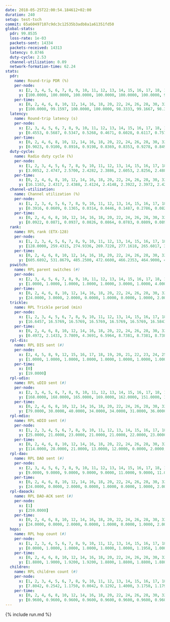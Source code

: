 ```yaml
---
date: 2018-05-25T22:00:54.184612+02:00
duration: 240
setup: test-tsch
commit: 65a60497107c9dc3c12535b3adb8a1a61351fd50
global-stats:
  pdr: 99.8535
  loss-rate: 1e-03
  packets-sent: 14334
  packets-received: 14313
  latency: 0.8746
  duty-cycle: 2.53
  channel-utilization: 0.09
  network-formation-time: 62.24
stats:
  pdr:
    name: Round-trip PDR (%)
    per-node:
      x: [2, 3, 4, 5, 6, 7, 8, 9, 10, 11, 12, 13, 14, 15, 16, 17, 18, 19, 20, 21, 22, 23, 24, 25]
      y: [100.0000, 100.0000, 100.0000, 100.0000, 100.0000, 100.0000, 99.8336, 100.0000, 100.0000, 100.0000, 100.0000, 100.0000, 100.0000, 99.4737, 99.8459, 99.4898, 100.0000, 100.0000, 99.8236, 99.5185, 100.0000, 99.6764, 99.6694, 99.1870]
    per-time:
      x: [0, 2, 4, 6, 8, 10, 12, 14, 16, 18, 20, 22, 24, 26, 28, 30, 32, 34, 36, 38, 40, 42, 44, 46, 48, 50, 52, 54, 56, 58, 60, 62, 64, 66, 68, 70, 72, 74, 76, 78, 80, 82, 84, 86, 88, 90, 92, 94, 96, 98, 100, 102, 104, 106, 108, 110, 112, 114, 116, 118, 120, 122, 124, 126, 128, 130, 132, 134, 136, 138, 140, 142, 144, 146, 148, 150, 152, 154, 156, 158, 160, 162, 164, 166, 168, 170, 172, 174, 176, 178, 180, 182, 184, 186, 188, 190, 192, 194, 196, 198, 200, 202, 204, 206, 208, 210, 212, 214, 216, 218, 220, 222, 224, 226, 228, 230, 232, 234, 236, 238]
      y: [100.0000, 99.1597, 100.0000, 100.0000, 98.3333, 99.1667, 98.3333, 100.0000, 100.0000, 100.0000, 100.0000, 100.0000, 100.0000, 99.1667, 100.0000, 100.0000, 100.0000, 100.0000, 100.0000, 99.1667, 100.0000, 100.0000, 100.0000, 100.0000, 100.0000, 99.1667, 100.0000, 100.0000, 100.0000, 100.0000, 100.0000, 100.0000, 100.0000, 100.0000, 100.0000, 100.0000, 100.0000, 100.0000, 100.0000, 100.0000, 100.0000, 100.0000, 100.0000, 100.0000, 100.0000, 100.0000, 100.0000, 100.0000, 100.0000, 100.0000, 100.0000, 100.0000, 99.1667, 100.0000, 100.0000, 100.0000, 100.0000, 100.0000, 100.0000, 100.0000, 100.0000, 99.1667, 100.0000, 99.1667, 99.1667, 100.0000, 100.0000, 100.0000, 100.0000, 100.0000, 100.0000, 99.1667, 100.0000, 100.0000, 100.0000, 100.0000, 100.0000, 100.0000, 99.1667, 100.0000, 100.0000, 100.0000, 100.0000, 99.1667, 100.0000, 100.0000, 100.0000, 100.0000, 100.0000, 100.0000, 100.0000, 100.0000, 98.3333, 100.0000, 100.0000, 100.0000, 99.1667, 100.0000, 99.1667, 100.0000, 100.0000, 100.0000, 100.0000, 100.0000, 100.0000, 100.0000, 100.0000, 100.0000, 100.0000, 100.0000, 100.0000, 100.0000, 99.1667, 100.0000, 100.0000, 100.0000, 100.0000, 100.0000, 100.0000, 100.0000]
  latency:
    name: Round-trip latency (s)
    per-node:
      x: [2, 3, 4, 5, 6, 7, 8, 9, 10, 11, 12, 13, 14, 15, 16, 17, 18, 19, 20, 21, 22, 23, 24, 25]
      y: [0.4553, 0.5687, 0.5347, 0.5268, 0.4671, 0.6028, 0.6117, 0.7578, 0.5529, 0.9183, 0.7018, 0.7341, 0.7807, 0.9595, 0.8661, 0.8754, 1.0815, 1.1774, 1.1577, 1.2343, 1.2102, 1.3519, 1.3333, 1.4760]
    per-time:
      x: [0, 2, 4, 6, 8, 10, 12, 14, 16, 18, 20, 22, 24, 26, 28, 30, 32, 34, 36, 38, 40, 42, 44, 46, 48, 50, 52, 54, 56, 58, 60, 62, 64, 66, 68, 70, 72, 74, 76, 78, 80, 82, 84, 86, 88, 90, 92, 94, 96, 98, 100, 102, 104, 106, 108, 110, 112, 114, 116, 118, 120, 122, 124, 126, 128, 130, 132, 134, 136, 138, 140, 142, 144, 146, 148, 150, 152, 154, 156, 158, 160, 162, 164, 166, 168, 170, 172, 174, 176, 178, 180, 182, 184, 186, 188, 190, 192, 194, 196, 198, 200, 202, 204, 206, 208, 210, 212, 214, 216, 218, 220, 222, 224, 226, 228, 230, 232, 234, 236, 238]
      y: [0.9023, 0.9100, 0.8916, 0.9198, 0.8369, 0.8353, 0.9278, 0.8491, 0.8200, 0.8154, 0.7877, 0.7719, 0.7830, 0.9097, 0.8313, 0.8500, 0.8456, 0.8544, 0.8519, 0.9336, 0.9661, 0.9207, 0.8702, 0.8390, 0.8623, 0.8931, 0.9407, 0.9797, 0.9373, 0.9310, 0.8793, 0.9164, 0.8891, 0.8972, 0.8927, 0.8435, 0.8361, 0.8746, 0.8208, 0.9216, 0.8439, 0.8831, 0.9216, 0.8665, 0.9425, 0.9265, 0.8963, 0.8719, 0.8957, 0.8515, 0.9059, 0.9023, 0.8526, 0.8524, 0.8811, 0.8324, 0.7741, 0.8766, 0.8141, 0.8147, 0.8731, 0.9413, 0.8639, 0.9593, 0.8176, 0.9865, 0.7928, 0.8683, 0.8171, 0.8187, 0.8433, 0.8946, 0.8685, 0.8105, 0.9093, 0.8342, 0.9190, 0.8307, 0.8788, 0.7958, 0.7936, 0.8328, 0.8337, 0.8324, 0.8607, 0.8570, 0.8832, 0.9963, 1.0883, 0.8127, 0.9500, 0.9479, 0.9139, 0.8395, 0.8812, 0.8593, 0.7992, 0.8556, 0.9761, 0.8359, 0.9425, 0.8829, 0.8775, 0.8580, 0.8769, 0.8586, 0.8274, 0.8946, 0.8447, 0.8495, 0.8899, 0.8591, 0.9129, 0.8542, 0.9117, 0.8886, 0.9315, 0.8752, 0.8595, 0.8082]
  duty-cycle:
    name: Radio duty cycle (%)
    per-node:
      x: [1, 2, 3, 4, 5, 6, 7, 8, 9, 10, 11, 12, 13, 14, 15, 16, 17, 18, 19, 20, 21, 22, 23, 24, 25]
      y: [3.0052, 2.4747, 2.5700, 2.4282, 2.3886, 2.6053, 2.8256, 2.4886, 2.3912, 2.4858, 2.4211, 2.4819, 2.6007, 2.4449, 2.5529, 2.5819, 2.6172, 2.5235, 2.5030, 2.4880, 2.4863, 2.4991, 2.4425, 2.5200, 2.4466]
    per-time:
      x: [0, 2, 4, 6, 8, 10, 12, 14, 16, 18, 20, 22, 24, 26, 28, 30, 32, 34, 36, 38, 40, 42, 44, 46, 48, 50, 52, 54, 56, 58, 60, 62, 64, 66, 68, 70, 72, 74, 76, 78, 80, 82, 84, 86, 88, 90, 92, 94, 96, 98, 100, 102, 104, 106, 108, 110, 112, 114, 116, 118, 120, 122, 124, 126, 128, 130, 132, 134, 136, 138, 140, 142, 144, 146, 148, 150, 152, 154, 156, 158, 160, 162, 164, 166, 168, 170, 172, 174, 176, 178, 180, 182, 184, 186, 188, 190, 192, 194, 196, 198, 200, 202, 204, 206, 208, 210, 212, 214, 216, 218, 220, 222, 224, 226, 228, 230, 232, 234, 236, 238]
      y: [16.1163, 2.4317, 2.4388, 2.4124, 2.4148, 2.3922, 2.3972, 2.4247, 2.4179, 2.3869, 2.3937, 2.3864, 2.3765, 2.4049, 2.4305, 2.4185, 2.4211, 2.4137, 2.4062, 2.4173, 2.4333, 2.4261, 2.4210, 2.4029, 2.4030, 2.4173, 2.4038, 2.4249, 2.4160, 2.4203, 2.4027, 2.4237, 2.4190, 2.4256, 2.4156, 2.4196, 2.4128, 2.4168, 2.4023, 2.4195, 2.4048, 2.4239, 2.4204, 2.4114, 2.4206, 2.4230, 2.4219, 2.4172, 2.4172, 2.4159, 2.4126, 2.4130, 2.4138, 2.3938, 2.4106, 2.4011, 2.3863, 2.4011, 2.4274, 2.3956, 2.4114, 2.4223, 2.4099, 2.4138, 2.4182, 2.4164, 2.4152, 2.4097, 2.4108, 2.3930, 2.4002, 2.4128, 2.4137, 2.4116, 2.4063, 2.4120, 2.4130, 2.4105, 2.4188, 2.4058, 2.3944, 2.3896, 2.4018, 2.4047, 2.4151, 2.4267, 2.4115, 2.4321, 2.4275, 2.4391, 2.4414, 2.4206, 2.4309, 2.4263, 2.4223, 2.4173, 2.4131, 2.4131, 2.4513, 2.4588, 2.4388, 2.4728, 2.4443, 2.4469, 2.4276, 2.4343, 2.4215, 2.4271, 2.4199, 2.4161, 2.4174, 2.4167, 2.4281, 2.4275, 2.4285, 2.4241, 2.4366, 2.4297, 2.4220, 2.4073]
  channel-utilization:
    name: Channel utilization (%)
    per-node:
      x: [1, 2, 3, 4, 5, 6, 7, 8, 9, 10, 11, 12, 13, 14, 15, 16, 17, 18, 19, 20, 21, 22, 23, 24, 25]
      y: [0.3916, 0.0609, 0.1365, 0.0314, 0.0446, 0.1487, 0.2786, 0.0827, 0.0341, 0.0757, 0.0345, 0.0358, 0.1339, 0.0446, 0.0791, 0.1151, 0.0654, 0.0835, 0.0546, 0.0554, 0.0496, 0.0562, 0.0335, 0.0351, 0.0333]
    per-time:
      x: [0, 2, 4, 6, 8, 10, 12, 14, 16, 18, 20, 22, 24, 26, 28, 30, 32, 34, 36, 38, 40, 42, 44, 46, 48, 50, 52, 54, 56, 58, 60, 62, 64, 66, 68, 70, 72, 74, 76, 78, 80, 82, 84, 86, 88, 90, 92, 94, 96, 98, 100, 102, 104, 106, 108, 110, 112, 114, 116, 118, 120, 122, 124, 126, 128, 130, 132, 134, 136, 138, 140, 142, 144, 146, 148, 150, 152, 154, 156, 158, 160, 162, 164, 166, 168, 170, 172, 174, 176, 178, 180, 182, 184, 186, 188, 190, 192, 194, 196, 198, 200, 202, 204, 206, 208, 210, 212, 214, 216, 218, 220, 222, 224, 226, 228, 230, 232, 234, 236, 238]
      y: [0.0922, 0.0871, 0.0937, 0.0826, 0.0864, 0.0783, 0.0809, 0.0892, 0.0847, 0.0738, 0.0770, 0.0744, 0.0705, 0.0849, 0.0921, 0.0856, 0.0871, 0.0867, 0.0851, 0.0886, 0.0986, 0.0962, 0.0885, 0.0821, 0.0816, 0.0864, 0.0837, 0.0927, 0.0898, 0.0930, 0.0831, 0.0932, 0.0860, 0.0915, 0.0855, 0.0900, 0.0864, 0.0887, 0.0835, 0.0899, 0.0820, 0.0911, 0.0901, 0.0863, 0.0891, 0.0903, 0.0912, 0.0859, 0.0881, 0.0886, 0.0864, 0.0871, 0.0898, 0.0791, 0.0884, 0.0834, 0.0773, 0.0828, 0.0921, 0.0775, 0.0846, 0.0931, 0.0860, 0.0871, 0.0908, 0.0907, 0.0873, 0.0823, 0.0828, 0.0772, 0.0797, 0.0859, 0.0857, 0.0864, 0.0825, 0.0833, 0.0832, 0.0845, 0.0865, 0.0844, 0.0779, 0.0744, 0.0815, 0.0815, 0.0866, 0.0907, 0.0840, 0.0922, 0.0926, 0.0988, 0.0971, 0.0892, 0.0936, 0.0918, 0.0881, 0.0875, 0.0836, 0.0868, 0.1022, 0.1061, 0.0949, 0.1111, 0.0975, 0.0998, 0.0902, 0.0950, 0.0876, 0.0937, 0.0909, 0.0888, 0.0892, 0.0883, 0.0908, 0.0939, 0.0943, 0.0924, 0.0971, 0.0927, 0.0917, 0.0838]
  rank:
    name: RPL rank (ETX-128)
    per-node:
      x: [1, 2, 3, 4, 5, 6, 7, 8, 9, 10, 11, 12, 13, 14, 15, 16, 17, 18, 19, 20, 21, 22, 23, 24, 25]
      y: [128.0000, 259.4315, 274.9336, 269.7220, 277.1618, 265.6017, 330.0535, 340.0083, 440.7254, 331.5021, 461.5911, 400.9669, 434.5854, 462.3089, 457.9753, 485.8807, 478.2612, 600.4821, 574.6337, 630.0316, 637.1475, 647.9395, 718.0562, 720.2390, 750.0321]
    per-time:
      x: [0, 2, 4, 6, 8, 10, 12, 14, 16, 18, 20, 22, 24, 26, 28, 30, 32, 34, 36, 38, 40, 42, 44, 46, 48, 50, 52, 54, 56, 58, 60, 62, 64, 66, 68, 70, 72, 74, 76, 78, 80, 82, 84, 86, 88, 90, 92, 94, 96, 98, 100, 102, 104, 106, 108, 110, 112, 114, 116, 118, 120, 122, 124, 126, 128, 130, 132, 134, 136, 138, 140, 142, 144, 146, 148, 150, 152, 154, 156, 158, 160, 162, 164, 166, 168, 170, 172, 174, 176, 178, 180, 182, 184, 186, 188, 190, 192, 194, 196, 198, 200, 202, 204, 206, 208, 210, 212, 214, 216, 218, 220, 222, 224, 226, 228, 230, 232, 234, 236, 238]
      y: [605.6892, 531.8679, 485.2500, 472.6600, 466.2353, 464.9000, 473.1961, 468.8654, 432.2157, 416.8627, 411.3600, 413.1000, 414.5800, 421.6000, 454.2157, 458.6600, 456.2200, 455.0800, 453.1373, 463.2727, 447.2800, 448.3137, 437.3200, 434.4000, 434.1000, 453.3922, 456.9000, 461.2157, 461.0392, 459.8600, 444.6731, 444.3137, 449.4800, 450.0400, 449.6600, 448.5400, 451.0400, 449.2400, 448.4706, 449.9808, 445.6800, 447.8200, 450.1600, 447.0000, 448.5200, 449.2400, 447.3200, 452.0000, 444.3800, 448.0566, 440.0000, 449.9608, 452.6863, 446.8000, 445.9800, 445.1373, 440.9804, 448.6226, 434.0600, 434.6000, 434.4000, 444.9216, 451.1000, 458.7600, 455.9623, 454.3077, 448.1200, 443.0980, 430.9000, 434.3600, 436.7000, 437.2400, 453.3077, 436.3200, 436.8235, 445.3600, 452.5000, 443.4902, 439.5000, 441.9020, 433.8235, 435.2800, 436.2400, 442.7843, 453.4902, 469.2157, 463.9800, 477.7600, 493.7000, 495.4528, 472.6226, 463.2549, 469.7059, 467.4118, 457.8000, 454.0000, 463.0196, 464.5400, 468.7736, 484.3462, 480.0577, 484.1961, 487.9020, 490.3600, 485.7800, 483.5400, 486.5370, 466.7400, 466.3922, 459.1200, 463.3000, 463.5400, 472.0800, 489.1923, 480.0784, 481.0784, 474.9000, 478.2941, 463.4314, 460.8269]
  pswitch:
    name: RPL parent switches (#)
    per-node:
      x: [2, 3, 4, 5, 6, 7, 8, 9, 10, 11, 12, 13, 14, 15, 16, 17, 18, 19, 20, 21, 22, 23, 24, 25]
      y: [1.0000, 1.0000, 1.0000, 1.0000, 1.0000, 3.0000, 1.0000, 4.0000, 1.0000, 7.0000, 2.0000, 6.0000, 6.0000, 3.0000, 3.0000, 5.0000, 11.0000, 3.0000, 13.0000, 4.0000, 8.0000, 9.0000, 11.0000, 9.0000]
    per-time:
      x: [0, 2, 4, 6, 8, 10, 12, 14, 16, 18, 20, 22, 24, 26, 28, 30, 32, 34, 36, 38, 40, 42, 44, 46, 48, 50, 52, 54, 56, 58, 60, 62, 64, 66, 68, 70, 72, 74, 76, 78, 80, 82, 84, 86, 88, 90, 92, 94, 96, 98, 100, 102, 104, 106, 108, 110, 112, 114, 116, 118, 120, 122, 124, 126, 128, 130, 132, 134, 136, 138, 140, 142, 144, 146, 148, 150, 152, 154, 156, 158, 160, 162, 164, 166, 168, 170, 172, 174, 176, 178, 180, 182, 184, 186, 188, 190, 192, 194, 196, 198, 200, 202, 204, 206, 208, 210, 212, 214, 216, 218, 220, 222, 224, 226, 228, 230, 232, 234, 236, 238]
      y: [24.0000, 3.0000, 2.0000, 0.0000, 1.0000, 0.0000, 1.0000, 2.0000, 1.0000, 1.0000, 0.0000, 0.0000, 0.0000, 0.0000, 1.0000, 0.0000, 0.0000, 0.0000, 1.0000, 5.0000, 0.0000, 1.0000, 0.0000, 0.0000, 0.0000, 1.0000, 0.0000, 1.0000, 1.0000, 0.0000, 2.0000, 1.0000, 0.0000, 0.0000, 0.0000, 0.0000, 0.0000, 0.0000, 1.0000, 2.0000, 0.0000, 0.0000, 0.0000, 1.0000, 0.0000, 0.0000, 0.0000, 1.0000, 0.0000, 3.0000, 0.0000, 1.0000, 1.0000, 0.0000, 0.0000, 1.0000, 1.0000, 3.0000, 0.0000, 0.0000, 0.0000, 1.0000, 0.0000, 0.0000, 3.0000, 2.0000, 0.0000, 1.0000, 0.0000, 0.0000, 0.0000, 0.0000, 2.0000, 0.0000, 1.0000, 0.0000, 0.0000, 1.0000, 2.0000, 1.0000, 1.0000, 0.0000, 0.0000, 1.0000, 1.0000, 1.0000, 0.0000, 0.0000, 0.0000, 3.0000, 3.0000, 1.0000, 1.0000, 1.0000, 0.0000, 0.0000, 1.0000, 0.0000, 3.0000, 2.0000, 2.0000, 1.0000, 1.0000, 0.0000, 0.0000, 0.0000, 4.0000, 0.0000, 1.0000, 0.0000, 0.0000, 0.0000, 0.0000, 2.0000, 1.0000, 1.0000, 0.0000, 1.0000, 1.0000, 2.0000]
  trickle:
    name: RPL Trickle period (min)
    per-node:
      x: [1, 2, 3, 4, 5, 6, 7, 8, 9, 10, 11, 12, 13, 14, 15, 16, 17, 18, 19, 20, 21, 22, 23, 24, 25]
      y: [16.6457, 16.5769, 16.5769, 16.5769, 16.5769, 16.5769, 16.5843, 16.5769, 16.5510, 16.5769, 16.5623, 16.5434, 16.5586, 16.5142, 16.5382, 16.5382, 16.5097, 16.3244, 16.5377, 16.5408, 16.5063, 16.5566, 16.5559, 16.4718, 16.5534]
    per-time:
      x: [0, 2, 4, 6, 8, 10, 12, 14, 16, 18, 20, 22, 24, 26, 28, 30, 32, 34, 36, 38, 40, 42, 44, 46, 48, 50, 52, 54, 56, 58, 60, 62, 64, 66, 68, 70, 72, 74, 76, 78, 80, 82, 84, 86, 88, 90, 92, 94, 96, 98, 100, 102, 104, 106, 108, 110, 112, 114, 116, 118, 120, 122, 124, 126, 128, 130, 132, 134, 136, 138, 140, 142, 144, 146, 148, 150, 152, 154, 156, 158, 160, 162, 164, 166, 168, 170, 172, 174, 176, 178, 180, 182, 184, 186, 188, 190, 192, 194, 196, 198, 200, 202, 204, 206, 208, 210, 212, 214, 216, 218, 220, 222, 224, 226, 228, 230, 232, 234, 236, 238]
      y: [0.4972, 2.1433, 3.7809, 4.3691, 6.5964, 8.7381, 8.7381, 8.7381, 10.2802, 17.4763, 17.4763, 17.4763, 17.4763, 17.4763, 17.4763, 17.4763, 17.4763, 17.4763, 17.4763, 17.4763, 17.4763, 17.4763, 17.4763, 17.4763, 17.4763, 17.4763, 17.4763, 17.4763, 17.4763, 17.4763, 17.4763, 17.4763, 17.4763, 17.4763, 17.4763, 17.4763, 17.4763, 17.4763, 17.4763, 17.4763, 17.4763, 17.4763, 17.4763, 17.4763, 17.4763, 17.4763, 17.4763, 17.4763, 17.4763, 17.4763, 17.4763, 17.4763, 17.4763, 17.4763, 17.4763, 17.4763, 17.4763, 17.4763, 17.4763, 17.4763, 17.4763, 17.4763, 17.4763, 17.4763, 17.4763, 17.4763, 17.4763, 17.4763, 17.4763, 17.4763, 17.4763, 17.4763, 17.4763, 17.4763, 17.4763, 17.4763, 17.4763, 17.4763, 17.4763, 17.4763, 17.4763, 17.4763, 17.4763, 17.4763, 17.4763, 17.4763, 17.4763, 17.4763, 17.4763, 17.4763, 17.4763, 17.4763, 17.4763, 17.4763, 17.4763, 17.4763, 17.4763, 17.4763, 17.4763, 17.4763, 17.4763, 17.4763, 17.4763, 17.4763, 17.4763, 17.4763, 17.4763, 17.4763, 17.4763, 17.4763, 17.4763, 17.4763, 17.4763, 17.4763, 17.4763, 17.4763, 17.4763, 17.4763, 17.4763, 17.4763]
  rpl-dis:
    name: RPL DIS sent (#)
    per-node:
      x: [2, 4, 5, 8, 9, 12, 15, 16, 17, 18, 19, 20, 21, 22, 23, 24, 25]
      y: [1.0000, 1.0000, 1.0000, 1.0000, 1.0000, 1.0000, 1.0000, 1.0000, 1.0000, 1.0000, 1.0000, 1.0000, 1.0000, 2.0000, 2.0000, 1.0000, 1.0000]
    per-time:
      x: [0]
      y: [19.0000]
  rpl-udio:
    name: RPL uDIO sent (#)
    per-node:
      x: [2, 3, 4, 5, 6, 7, 8, 9, 10, 11, 12, 13, 14, 15, 16, 17, 18, 19, 20, 21, 22, 23, 24, 25]
      y: [168.0000, 168.0000, 165.0000, 169.0000, 162.0000, 151.0000, 149.0000, 168.0000, 164.0000, 162.0000, 167.0000, 167.0000, 165.0000, 169.0000, 165.0000, 166.0000, 169.0000, 163.0000, 170.0000, 164.0000, 164.0000, 164.0000, 175.0000, 165.0000]
    per-time:
      x: [0, 2, 4, 6, 8, 10, 12, 14, 16, 18, 20, 22, 24, 26, 28, 30, 32, 34, 36, 38, 40, 42, 44, 46, 48, 50, 52, 54, 56, 58, 60, 62, 64, 66, 68, 70, 72, 74, 76, 78, 80, 82, 84, 86, 88, 90, 92, 94, 96, 98, 100, 102, 104, 106, 108, 110, 112, 114, 116, 118, 120, 122, 124, 126, 128, 130, 132, 134, 136, 138, 140, 142, 144, 146, 148, 150, 152, 154, 156, 158, 160, 162, 164, 166, 168, 170, 172, 174, 176, 178, 180, 182, 184, 186, 188, 190, 192, 194, 196, 198, 200, 202, 204, 206, 208, 210, 212, 214, 216, 218, 220, 222, 224, 226, 228, 230, 232, 234, 236, 238, 240]
      y: [79.0000, 30.0000, 40.0000, 34.0000, 34.0000, 31.0000, 36.0000, 32.0000, 31.0000, 33.0000, 28.0000, 31.0000, 27.0000, 37.0000, 35.0000, 32.0000, 33.0000, 33.0000, 35.0000, 30.0000, 29.0000, 34.0000, 30.0000, 32.0000, 31.0000, 34.0000, 34.0000, 29.0000, 34.0000, 28.0000, 34.0000, 35.0000, 29.0000, 39.0000, 29.0000, 35.0000, 31.0000, 34.0000, 32.0000, 35.0000, 35.0000, 33.0000, 31.0000, 31.0000, 32.0000, 31.0000, 30.0000, 30.0000, 35.0000, 34.0000, 30.0000, 30.0000, 38.0000, 32.0000, 33.0000, 33.0000, 36.0000, 31.0000, 31.0000, 28.0000, 36.0000, 37.0000, 32.0000, 31.0000, 34.0000, 31.0000, 33.0000, 30.0000, 31.0000, 31.0000, 34.0000, 32.0000, 33.0000, 34.0000, 30.0000, 33.0000, 31.0000, 34.0000, 33.0000, 33.0000, 27.0000, 32.0000, 29.0000, 38.0000, 34.0000, 38.0000, 32.0000, 32.0000, 32.0000, 35.0000, 37.0000, 32.0000, 34.0000, 31.0000, 31.0000, 31.0000, 35.0000, 32.0000, 32.0000, 35.0000, 36.0000, 34.0000, 32.0000, 31.0000, 31.0000, 32.0000, 38.0000, 31.0000, 32.0000, 37.0000, 25.0000, 31.0000, 34.0000, 34.0000, 33.0000, 36.0000, 29.0000, 34.0000, 32.0000, 31.0000, 1.0000]
  rpl-mdio:
    name: RPL mDIO sent (#)
    per-node:
      x: [1, 2, 3, 4, 5, 6, 7, 8, 9, 10, 11, 12, 13, 14, 15, 16, 17, 18, 19, 20, 21, 22, 23, 24, 25]
      y: [25.0000, 21.0000, 23.0000, 21.0000, 21.0000, 22.0000, 23.0000, 20.0000, 20.0000, 21.0000, 21.0000, 20.0000, 20.0000, 22.0000, 21.0000, 20.0000, 20.0000, 21.0000, 21.0000, 21.0000, 21.0000, 20.0000, 20.0000, 21.0000, 20.0000]
    per-time:
      x: [0, 2, 4, 6, 8, 10, 12, 14, 16, 18, 20, 22, 24, 26, 28, 30, 32, 34, 36, 38, 40, 42, 44, 46, 48, 50, 52, 54, 56, 58, 60, 62, 64, 66, 68, 70, 72, 74, 76, 78, 80, 82, 84, 86, 88, 90, 92, 94, 96, 98, 100, 102, 104, 106, 108, 110, 112, 114, 116, 118, 120, 122, 124, 126, 128, 130, 132, 134, 136, 138, 140, 142, 144, 146, 148, 150, 152, 154, 156, 158, 160, 162, 164, 166, 168, 170, 172, 174, 176, 178, 180, 182, 184, 186, 188, 190, 192, 194, 196, 198, 200, 202, 204, 206, 208, 210, 212, 214, 216, 218, 220, 222, 224, 226, 228, 230, 232, 234, 236, 238]
      y: [114.0000, 28.0000, 21.0000, 13.0000, 12.0000, 0.0000, 2.0000, 12.0000, 10.0000, 1.0000, 0.0000, 0.0000, 0.0000, 4.0000, 5.0000, 7.0000, 7.0000, 2.0000, 0.0000, 0.0000, 0.0000, 0.0000, 8.0000, 4.0000, 3.0000, 7.0000, 3.0000, 0.0000, 0.0000, 0.0000, 1.0000, 4.0000, 7.0000, 5.0000, 8.0000, 0.0000, 0.0000, 0.0000, 0.0000, 3.0000, 6.0000, 8.0000, 4.0000, 4.0000, 0.0000, 0.0000, 0.0000, 0.0000, 8.0000, 5.0000, 6.0000, 5.0000, 1.0000, 0.0000, 0.0000, 0.0000, 0.0000, 3.0000, 5.0000, 7.0000, 8.0000, 2.0000, 0.0000, 0.0000, 0.0000, 0.0000, 5.0000, 8.0000, 5.0000, 7.0000, 0.0000, 0.0000, 0.0000, 0.0000, 3.0000, 8.0000, 4.0000, 5.0000, 5.0000, 0.0000, 0.0000, 0.0000, 0.0000, 6.0000, 4.0000, 5.0000, 7.0000, 3.0000, 0.0000, 0.0000, 0.0000, 0.0000, 5.0000, 7.0000, 5.0000, 6.0000, 2.0000, 0.0000, 0.0000, 0.0000, 4.0000, 6.0000, 4.0000, 5.0000, 6.0000, 0.0000, 0.0000, 0.0000, 0.0000, 3.0000, 6.0000, 5.0000, 7.0000, 4.0000, 0.0000, 0.0000, 0.0000, 0.0000, 5.0000, 8.0000]
  rpl-dao:
    name: RPL DAO sent (#)
    per-node:
      x: [2, 3, 4, 5, 6, 7, 8, 9, 10, 11, 12, 13, 14, 15, 16, 17, 18, 19, 20, 21, 22, 23, 24, 25]
      y: [9.0000, 9.0000, 9.0000, 9.0000, 9.0000, 11.0000, 9.0000, 11.0000, 9.0000, 13.0000, 10.0000, 12.0000, 11.0000, 9.0000, 10.0000, 11.0000, 13.0000, 10.0000, 14.0000, 10.0000, 11.0000, 15.0000, 15.0000, 13.0000]
    per-time:
      x: [0, 2, 4, 6, 8, 10, 12, 14, 16, 18, 20, 22, 24, 26, 28, 30, 32, 34, 36, 38, 40, 42, 44, 46, 48, 50, 52, 54, 56, 58, 60, 62, 64, 66, 68, 70, 72, 74, 76, 78, 80, 82, 84, 86, 88, 90, 92, 94, 96, 98, 100, 102, 104, 106, 108, 110, 112, 114, 116, 118, 120, 122, 124, 126, 128, 130, 132, 134, 136, 138, 140, 142, 144, 146, 148, 150, 152, 154, 156, 158, 160, 162, 164, 166, 168, 170, 172, 174, 176, 178, 180, 182, 184, 186, 188, 190, 192, 194, 196, 198, 200, 202, 204, 206, 208, 210, 212, 214, 216, 218, 220, 222, 224, 226, 228, 230, 232, 234, 236, 238]
      y: [24.0000, 0.0000, 2.0000, 0.0000, 1.0000, 0.0000, 1.0000, 2.0000, 1.0000, 1.0000, 0.0000, 0.0000, 0.0000, 0.0000, 19.0000, 0.0000, 0.0000, 0.0000, 2.0000, 6.0000, 0.0000, 2.0000, 1.0000, 0.0000, 0.0000, 1.0000, 0.0000, 1.0000, 14.0000, 2.0000, 2.0000, 1.0000, 1.0000, 1.0000, 0.0000, 2.0000, 1.0000, 0.0000, 1.0000, 2.0000, 0.0000, 0.0000, 9.0000, 6.0000, 2.0000, 1.0000, 1.0000, 2.0000, 0.0000, 3.0000, 1.0000, 1.0000, 2.0000, 1.0000, 0.0000, 1.0000, 3.0000, 11.0000, 3.0000, 0.0000, 0.0000, 2.0000, 1.0000, 1.0000, 4.0000, 2.0000, 1.0000, 1.0000, 1.0000, 1.0000, 0.0000, 9.0000, 4.0000, 1.0000, 1.0000, 1.0000, 1.0000, 1.0000, 4.0000, 4.0000, 1.0000, 0.0000, 0.0000, 2.0000, 1.0000, 7.0000, 5.0000, 1.0000, 0.0000, 3.0000, 4.0000, 1.0000, 3.0000, 3.0000, 0.0000, 0.0000, 1.0000, 1.0000, 3.0000, 3.0000, 8.0000, 2.0000, 1.0000, 2.0000, 2.0000, 0.0000, 4.0000, 1.0000, 1.0000, 0.0000, 1.0000, 0.0000, 4.0000, 1.0000, 8.0000, 2.0000, 1.0000, 2.0000, 3.0000, 2.0000]
  rpl-daoack:
    name: RPL DAO-ACK sent (#)
    per-node:
      x: [1]
      y: [259.0000]
    per-time:
      x: [0, 2, 4, 6, 8, 10, 12, 14, 16, 18, 20, 22, 24, 26, 28, 30, 32, 34, 36, 38, 40, 42, 44, 46, 48, 50, 52, 54, 56, 58, 60, 62, 64, 66, 68, 70, 72, 74, 76, 78, 80, 82, 84, 86, 88, 90, 92, 94, 96, 98, 100, 102, 104, 106, 108, 110, 112, 114, 116, 118, 120, 122, 124, 126, 128, 130, 132, 134, 136, 138, 140, 142, 144, 146, 148, 150, 152, 154, 156, 158, 160, 162, 164, 166, 168, 170, 172, 174, 176, 178, 180, 182, 184, 186, 188, 190, 192, 194, 196, 198, 200, 202, 204, 206, 208, 210, 212, 214, 216, 218, 220, 222, 224, 226, 228, 230, 232, 234, 236, 238]
      y: [24.0000, 0.0000, 2.0000, 0.0000, 1.0000, 0.0000, 1.0000, 2.0000, 1.0000, 1.0000, 0.0000, 0.0000, 0.0000, 0.0000, 18.0000, 0.0000, 0.0000, 0.0000, 2.0000, 5.0000, 0.0000, 2.0000, 1.0000, 0.0000, 0.0000, 1.0000, 0.0000, 1.0000, 13.0000, 2.0000, 2.0000, 1.0000, 1.0000, 1.0000, 0.0000, 2.0000, 1.0000, 0.0000, 1.0000, 2.0000, 0.0000, 0.0000, 9.0000, 6.0000, 2.0000, 1.0000, 1.0000, 2.0000, 0.0000, 3.0000, 1.0000, 1.0000, 2.0000, 1.0000, 0.0000, 1.0000, 3.0000, 11.0000, 3.0000, 0.0000, 0.0000, 2.0000, 1.0000, 1.0000, 4.0000, 2.0000, 1.0000, 1.0000, 1.0000, 1.0000, 0.0000, 9.0000, 4.0000, 1.0000, 1.0000, 1.0000, 1.0000, 1.0000, 4.0000, 4.0000, 1.0000, 0.0000, 0.0000, 2.0000, 1.0000, 7.0000, 5.0000, 1.0000, 0.0000, 3.0000, 4.0000, 1.0000, 3.0000, 3.0000, 0.0000, 0.0000, 1.0000, 1.0000, 3.0000, 3.0000, 8.0000, 2.0000, 1.0000, 2.0000, 2.0000, 0.0000, 4.0000, 1.0000, 1.0000, 0.0000, 1.0000, 0.0000, 4.0000, 1.0000, 8.0000, 2.0000, 1.0000, 2.0000, 3.0000, 2.0000]
  hops:
    name: RPL hop count (#)
    per-node:
      x: [1, 2, 3, 4, 5, 6, 7, 8, 9, 10, 11, 12, 13, 14, 15, 16, 17, 18, 19, 20, 21, 22, 23, 24, 25]
      y: [0.0000, 1.0000, 1.0000, 1.0000, 1.0000, 1.0000, 1.1958, 1.0000, 2.0000, 1.0000, 2.0000, 2.0000, 2.0000, 2.0000, 2.0833, 2.1958, 2.2250, 2.9000, 3.0000, 3.0917, 3.1250, 3.1167, 3.7875, 3.9042, 4.0292]
    per-time:
      x: [0, 2, 4, 6, 8, 10, 12, 14, 16, 18, 20, 22, 24, 26, 28, 30, 32, 34, 36, 38, 40, 42, 44, 46, 48, 50, 52, 54, 56, 58, 60, 62, 64, 66, 68, 70, 72, 74, 76, 78, 80, 82, 84, 86, 88, 90, 92, 94, 96, 98, 100, 102, 104, 106, 108, 110, 112, 114, 116, 118, 120, 122, 124, 126, 128, 130, 132, 134, 136, 138, 140, 142, 144, 146, 148, 150, 152, 154, 156, 158, 160, 162, 164, 166, 168, 170, 172, 174, 176, 178, 180, 182, 184, 186, 188, 190, 192, 194, 196, 198, 200, 202, 204, 206, 208, 210, 212, 214, 216, 218, 220, 222, 224, 226, 228, 230, 232, 234, 236, 238]
      y: [1.8800, 1.9000, 1.9200, 1.9200, 1.8800, 1.8800, 1.8800, 1.8800, 1.8800, 1.8800, 1.8800, 1.8800, 1.8800, 1.8800, 2.1200, 2.1200, 2.1200, 2.1200, 2.1200, 2.0600, 2.0800, 2.0800, 2.0800, 2.0800, 2.0600, 2.0400, 2.0400, 2.0400, 2.0400, 2.0400, 2.0400, 2.0400, 2.0400, 2.0400, 2.0400, 2.0400, 2.0400, 2.0400, 2.0400, 2.0400, 2.0400, 2.0400, 2.0400, 2.0400, 2.0400, 2.0400, 2.0400, 2.0400, 2.0400, 2.0400, 2.0400, 2.0400, 2.0400, 2.0400, 2.0400, 2.0400, 2.0400, 2.0400, 2.0400, 2.0400, 2.0400, 2.0400, 2.0400, 2.0400, 2.0200, 2.0000, 2.0000, 2.0000, 2.0000, 2.0000, 2.0000, 2.0000, 1.9600, 1.9200, 1.9200, 1.9200, 1.9200, 1.9200, 1.9200, 1.9200, 1.9200, 1.9200, 1.9200, 1.9800, 2.0400, 2.0400, 2.0400, 2.0400, 2.0400, 2.0400, 2.0400, 2.0400, 2.0600, 2.0800, 2.0800, 2.0800, 2.3600, 2.3600, 2.3600, 2.3600, 2.3800, 2.4000, 2.3200, 2.3200, 2.3200, 2.3600, 2.2600, 2.3200, 2.2800, 2.2800, 2.2800, 2.2800, 2.2800, 2.2800, 2.2800, 2.2800, 2.2800, 2.2600, 2.2000, 2.2000]
  children:
    name: RPL children count (#)
    per-node:
      x: [1, 2, 3, 4, 5, 6, 7, 8, 9, 10, 11, 12, 13, 14, 15, 16, 17, 18, 19, 20, 21, 22, 23, 24, 25]
      y: [7.8042, 0.2542, 1.1750, 0.0042, 0.1292, 1.4000, 3.1750, 1.1792, 0.0000, 1.0542, 0.0000, 0.1042, 1.5708, 0.1125, 0.9042, 1.4083, 0.4708, 1.2167, 0.5458, 0.5417, 0.3958, 0.5125, 0.0000, 0.0417, 0.0000]
    per-time:
      x: [0, 2, 4, 6, 8, 10, 12, 14, 16, 18, 20, 22, 24, 26, 28, 30, 32, 34, 36, 38, 40, 42, 44, 46, 48, 50, 52, 54, 56, 58, 60, 62, 64, 66, 68, 70, 72, 74, 76, 78, 80, 82, 84, 86, 88, 90, 92, 94, 96, 98, 100, 102, 104, 106, 108, 110, 112, 114, 116, 118, 120, 122, 124, 126, 128, 130, 132, 134, 136, 138, 140, 142, 144, 146, 148, 150, 152, 154, 156, 158, 160, 162, 164, 166, 168, 170, 172, 174, 176, 178, 180, 182, 184, 186, 188, 190, 192, 194, 196, 198, 200, 202, 204, 206, 208, 210, 212, 214, 216, 218, 220, 222, 224, 226, 228, 230, 232, 234, 236, 238]
      y: [0.9600, 0.9600, 0.9600, 0.9600, 0.9600, 0.9600, 0.9600, 0.9600, 0.9600, 0.9600, 0.9600, 0.9600, 0.9600, 0.9600, 0.9600, 0.9600, 0.9600, 0.9600, 0.9600, 0.9600, 0.9600, 0.9600, 0.9600, 0.9600, 0.9600, 0.9600, 0.9600, 0.9600, 0.9600, 0.9600, 0.9600, 0.9600, 0.9600, 0.9600, 0.9600, 0.9600, 0.9600, 0.9600, 0.9600, 0.9600, 0.9600, 0.9600, 0.9600, 0.9600, 0.9600, 0.9600, 0.9600, 0.9600, 0.9600, 0.9600, 0.9600, 0.9600, 0.9600, 0.9600, 0.9600, 0.9600, 0.9600, 0.9600, 0.9600, 0.9600, 0.9600, 0.9600, 0.9600, 0.9600, 0.9600, 0.9600, 0.9600, 0.9600, 0.9600, 0.9600, 0.9600, 0.9600, 0.9600, 0.9600, 0.9600, 0.9600, 0.9600, 0.9600, 0.9600, 0.9600, 0.9600, 0.9600, 0.9600, 0.9600, 0.9600, 0.9600, 0.9600, 0.9600, 0.9600, 0.9600, 0.9600, 0.9600, 0.9600, 0.9600, 0.9600, 0.9600, 0.9600, 0.9600, 0.9600, 0.9600, 0.9600, 0.9600, 0.9600, 0.9600, 0.9600, 0.9600, 0.9600, 0.9600, 0.9600, 0.9600, 0.9600, 0.9600, 0.9600, 0.9600, 0.9600, 0.9600, 0.9600, 0.9600, 0.9600, 0.9600]
---
```


{% include run.md %}
